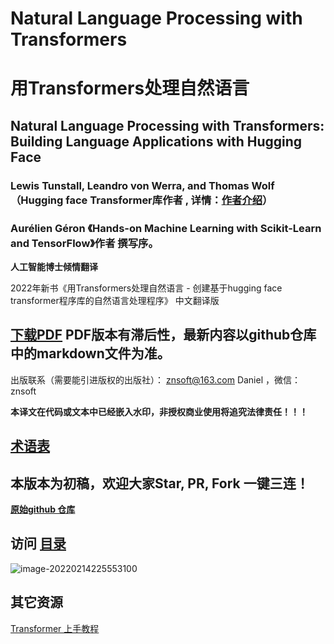 # Natural Language Processing with Transformers

# 用Transformers处理自然语言

## Natural Language Processing with Transformers: Building Language Applications with Hugging Face 

### Lewis Tunstall, Leandro von Werra, and Thomas Wolf  （Hugging face Transformer库作者 , 详情：[作者介绍](authors.md)）
### Aurélien Géron 《Hands-on Machine Learning with Scikit-Learn and TensorFlow》作者 撰写序。

**人工智能博士倾情翻译**


2022年新书《用Transformers处理自然语言 - 创建基于hugging face transformer程序库的自然语言处理程序》 中文翻译版

## [下载PDF](https://github.com/hellotransformers/Natural_Language_Processing_with_Transformers/releases/download/1.0_beta/transformers.pdf) PDF版本有滞后性，最新内容以github仓库中的markdown文件为准。

出版联系（需要能引进版权的出版社）： znsoft@163.com   Daniel ，微信： znsoft

**本译文在代码或文本中已经嵌入水印，非授权商业使用将追究法律责任！！！**

## [术语表](terminology.md)

## 本版本为初稿，欢迎大家Star, PR, Fork 一键三连！

**[原始github 仓库](https://github.com/hellotransformers/Natural_Language_Processing_with_Transformers)**


## 访问 [目录](toc.md)

![image-20220214225553100](images/README/image-20220214225553100.png)



## 其它资源 
[Transformer 上手教程](https://datawhalechina.github.io/learn-nlp-with-transformers/#/)
